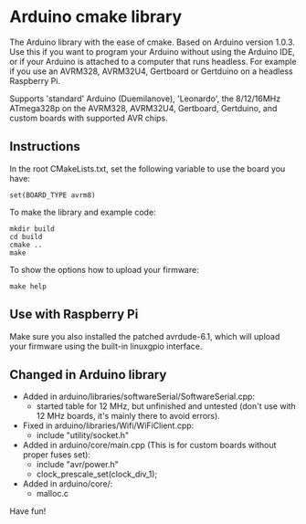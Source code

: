 Arduino cmake library
=====================

The Arduino library with the ease of cmake. Based on Arduino version 1.0.3. Use this if you want to program your Arduino without using the Arduino IDE, or if your Arduino is attached to a computer that runs headless. For example if you use an AVRM328, AVRM32U4, Gertboard or Gertduino on a headless Raspberry Pi.

Supports 'standard' Arduino (Duemilanove), 'Leonardo', the 8/12/16MHz ATmega328p on the AVRM328, AVRM32U4, Gertboard, Gertduino, and custom boards with supported AVR chips.

Instructions
------------

In the root CMakeLists.txt, set the following variable to use the board you have:

	set(BOARD_TYPE avrm8)

To make the library and example code:

	mkdir build
	cd build 
	cmake .. 
	make 

To show the options how to upload your firmware:

	make help

Use with Raspberry Pi
---------------------

Make sure you also installed the patched avrdude-6.1, which will upload your firmware using the built-in linuxgpio interface.

Changed in Arduino library
--------------------------

- Added in arduino/libraries/softwareSerial/SoftwareSerial.cpp:
	- started table for 12 MHz, but unfinished and untested (don't use with 12 MHz boards, it's mainly there to avoid errors).
- Fixed in arduino/libraries/Wifi/WiFiClient.cpp:
	- include "utility/socket.h"
- Added in arduino/core/main.cpp (This is for custom boards without proper fuses set):
	- include "avr/power.h"
	- clock_prescale_set(clock_div_1);
- Added in arduino/core/:
	- malloc.c


Have fun!
